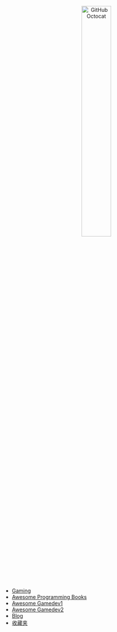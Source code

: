 <p align="center">
  <img alt="GitHub Octocat" src="https://longshilin.com/images/favicon.png" width="40%">
</p>

  - [Gaming](game.md)
  - [Awesome Programming Books](https://github.com/zero-equals-false/awesome-programming-books)
  - [Awesome Gamedev1](https://github.com/Calinou/awesome-gamedev)
  - [Awesome Gamedev2](https://github.com/skywind3000/awesome-gamedev)
  - [Blog](blog.md)
  - [收藏夹](collection.md)

<!--stackedit_data:
eyJoaXN0b3J5IjpbLTE4MTQ0NDg0NywtMTU0MzY4ODgsMTEyOT
c2Nzc5NSwxMjU5NDczMDgsMTM2NjkzNjE3NV19
-->